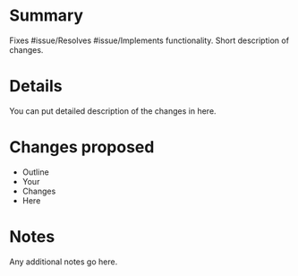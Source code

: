 # Summary
Fixes #issue/Resolves #issue/Implements functionality. Short description of changes.

# Details
You can put detailed description of the changes in here.

# Changes proposed
* Outline
* Your 
* Changes
* Here

# Notes
Any additional notes go here.
